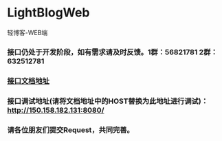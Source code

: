 # LightBlogWeb
轻博客-WEB端

### 接口仍处于开发阶段，如有需求请及时反馈。1群：56821781   2群：632512781

### [接口文档地址](https://apiopen.org/api.html)

### 接口调试地址(请将文档地址中的HOST替换为此地址进行调试)：http://150.158.182.131:8080/

### 请各位朋友们提交Request，共同完善。

